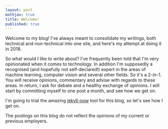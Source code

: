 ```yaml
---
layout: post
mathjax: true
title: Welcome!
published: true
---
```


Welcome to my blog! I've always meant to consolidate my writings, both technical and non-technical into one site, and here's my attempt at doing it in 2018.

So what would I like to write about? I've frequently been told that I'm very opinionated when it comes to technology. In addition I'm supposedly a recognised (and hopefully not self-declared!) expert in the areas of machine learning, computer vision and several other fields. So it's a 2-in-1. You will receive opinions, commentary and advise with regards to these areas. In return, I ask for debate and a healthy exchange of opinions. I will start by committing myself to one post a month, and see how we get on.

I'm going to trial the amazing [jekyll-now](https://github.com/barryclark/jekyll-now) tool for this blog, so let's see how I get on. 

The postings on this blog do not reflect the opinions of my current or previous employers. 
